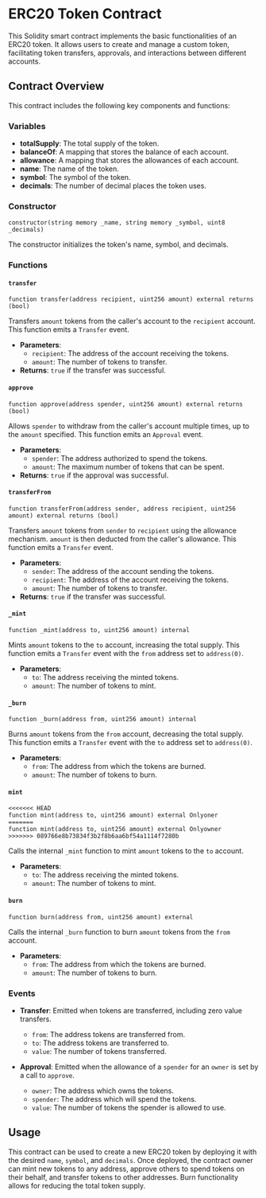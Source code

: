 # ERC20 Token Contract

This Solidity smart contract implements the basic functionalities of an ERC20 token. It allows users to create and manage a custom token, facilitating token transfers, approvals, and interactions between different accounts.

## Contract Overview

This contract includes the following key components and functions:

### Variables

- **totalSupply**: The total supply of the token.
- **balanceOf**: A mapping that stores the balance of each account.
- **allowance**: A mapping that stores the allowances of each account.
- **name**: The name of the token.
- **symbol**: The symbol of the token.
- **decimals**: The number of decimal places the token uses.

### Constructor

```solidity
constructor(string memory _name, string memory _symbol, uint8 _decimals)
```
The constructor initializes the token's name, symbol, and decimals.

### Functions

#### `transfer`

```solidity
function transfer(address recipient, uint256 amount) external returns (bool)
```
Transfers `amount` tokens from the caller's account to the `recipient` account. This function emits a `Transfer` event.

- **Parameters**:
  - `recipient`: The address of the account receiving the tokens.
  - `amount`: The number of tokens to transfer.
- **Returns**: `true` if the transfer was successful.

#### `approve`

```solidity
function approve(address spender, uint256 amount) external returns (bool)
```
Allows `spender` to withdraw from the caller's account multiple times, up to the `amount` specified. This function emits an `Approval` event.

- **Parameters**:
  - `spender`: The address authorized to spend the tokens.
  - `amount`: The maximum number of tokens that can be spent.
- **Returns**: `true` if the approval was successful.

#### `transferFrom`

```solidity
function transferFrom(address sender, address recipient, uint256 amount) external returns (bool)
```
Transfers `amount` tokens from `sender` to `recipient` using the allowance mechanism. `amount` is then deducted from the caller's allowance. This function emits a `Transfer` event.

- **Parameters**:
  - `sender`: The address of the account sending the tokens.
  - `recipient`: The address of the account receiving the tokens.
  - `amount`: The number of tokens to transfer.
- **Returns**: `true` if the transfer was successful.

#### `_mint`

```solidity
function _mint(address to, uint256 amount) internal
```
Mints `amount` tokens to the `to` account, increasing the total supply. This function emits a `Transfer` event with the `from` address set to `address(0)`.

- **Parameters**:
  - `to`: The address receiving the minted tokens.
  - `amount`: The number of tokens to mint.

#### `_burn`

```solidity
function _burn(address from, uint256 amount) internal
```
Burns `amount` tokens from the `from` account, decreasing the total supply. This function emits a `Transfer` event with the `to` address set to `address(0)`.

- **Parameters**:
  - `from`: The address from which the tokens are burned.
  - `amount`: The number of tokens to burn.

#### `mint`

```solidity
<<<<<<< HEAD
function mint(address to, uint256 amount) external Onlyoner
=======
function mint(address to, uint256 amount) external Onlyowner
>>>>>>> 089766e8b73834f3b2f8b6aa6bf54a1114f7280b
```
Calls the internal `_mint` function to mint `amount` tokens to the `to` account.

- **Parameters**:
  - `to`: The address receiving the minted tokens.
  - `amount`: The number of tokens to mint.

#### `burn`

```solidity
function burn(address from, uint256 amount) external
```
Calls the internal `_burn` function to burn `amount` tokens from the `from` account.

- **Parameters**:
  - `from`: The address from which the tokens are burned.
  - `amount`: The number of tokens to burn.

### Events

- **Transfer**: Emitted when tokens are transferred, including zero value transfers.
  - `from`: The address tokens are transferred from.
  - `to`: The address tokens are transferred to.
  - `value`: The number of tokens transferred.

- **Approval**: Emitted when the allowance of a `spender` for an `owner` is set by a call to `approve`.
  - `owner`: The address which owns the tokens.
  - `spender`: The address which will spend the tokens.
  - `value`: The number of tokens the spender is allowed to use.

## Usage

This contract can be used to create a new ERC20 token by deploying it with the desired `name`, `symbol`, and `decimals`. Once deployed, the contract owner can mint new tokens to any address, approve others to spend tokens on their behalf, and transfer tokens to other addresses. Burn functionality allows for reducing the total token supply.
